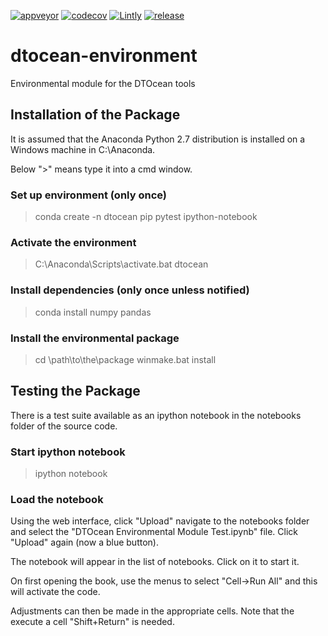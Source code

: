 [![appveyor](https://ci.appveyor.com/api/projects/status/github/DTOcean/dtocean-environment?branch=master&svg=true)](https://ci.appveyor.com/project/DTOcean/dtocean-environment)
[![codecov](https://codecov.io/gh/DTOcean/dtocean-environment/branch/master/graph/badge.svg)](https://codecov.io/gh/DTOcean/dtocean-environment)
[![Lintly](https://lintly.com/gh/DTOcean/dtocean-environment/badge.svg)](https://lintly.com/gh/DTOcean/dtocean-environment/)
[![release](https://img.shields.io/github/release/DTOcean/dtocean-environment.svg)](https://github.com/DTOcean/dtocean-environment/releases/latest)

# dtocean-environment

Environmental module for the DTOcean tools

## Installation of the Package

It is assumed that the Anaconda Python 2.7 distribution is installed on a
Windows machine in C:\Anaconda.

Below ">" means type it into a cmd window.

### Set up environment (only once)
> conda create -n dtocean pip pytest ipython-notebook

### Activate the environment
> C:\Anaconda\Scripts\activate.bat dtocean

### Install dependencies (only once unless notified)
> conda install numpy pandas

### Install the environmental package
> cd \path\to\the\package
> winmake.bat install

## Testing the Package

There is a test suite available as an ipython notebook in the notebooks folder
of the source code.

### Start ipython notebook
> ipython notebook

### Load the notebook

Using the web interface, click "Upload" navigate to the notebooks folder and
select the "DTOcean Environmental Module Test.ipynb" file. Click "Upload" again
(now a blue button).

The notebook will appear in the list of notebooks. Click on it to start it.

On first opening the book, use the menus to select "Cell->Run All" and this
will activate the code.

Adjustments can then be made in the appropriate cells. Note that the execute a
cell "Shift+Return" is needed.
